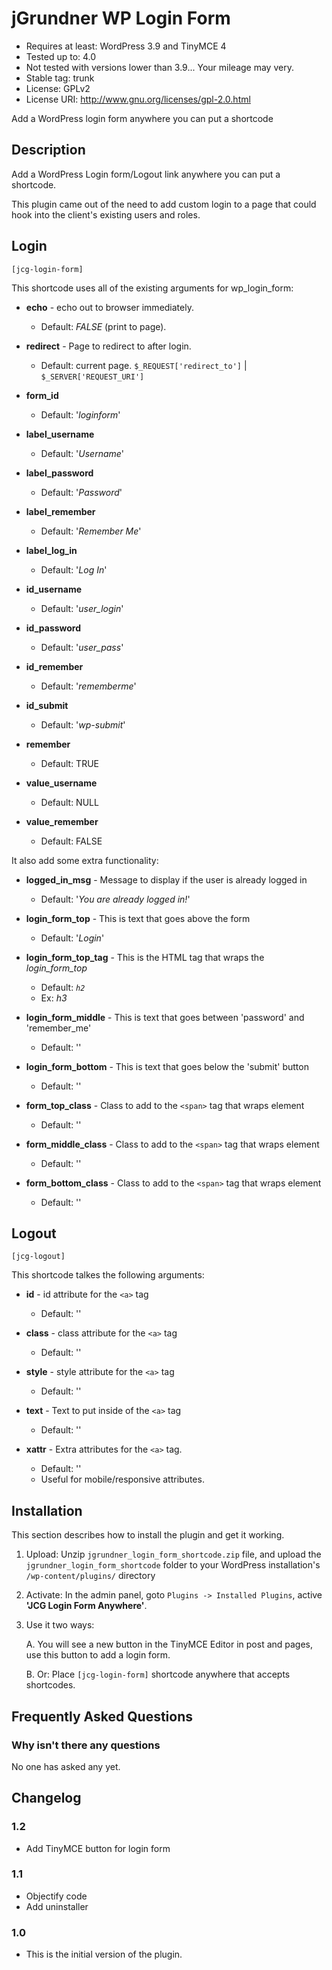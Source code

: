 # jGrundner WP Login Form #
* Requires at least: WordPress 3.9 and TinyMCE 4
* Tested up to: 4.0
* Not tested with versions lower than 3.9... Your mileage may very.
* Stable tag: trunk
* License: GPLv2
* License URI: http://www.gnu.org/licenses/gpl-2.0.html

Add a WordPress login form anywhere you can put a shortcode

## Description ##

Add a WordPress Login form/Logout link anywhere you can put a shortcode.

This plugin came out of the need to add custom login to a page that could hook into the client's existing users and roles.

## Login ##
`[jcg-login-form]`

This shortcode uses all of the existing arguments for wp_login_form:
* __echo__ - echo out to browser immediately.
  - Default: _FALSE_ (print to page).


* __redirect__ - Page to redirect to after login.
    - Default: current page. `$_REQUEST['redirect_to']` | `$_SERVER['REQUEST_URI']`


* __form_id__
    - Default: '_loginform_'


* __label_username__
    - Default: '_Username_'


* __label_password__
    - Default: '_Password_'


* __label_remember__
    - Default: '_Remember Me_'


* __label_log_in__
    - Default: '_Log In_'


* __id_username__
    - Default: '_user_login_'


* __id_password__
    - Default: '_user_pass_'


* __id_remember__
    - Default: '_rememberme_'


* __id_submit__
    - Default: '_wp-submit_'


* __remember__
    - Default: TRUE


* __value_username__
    - Default: NULL


* __value_remember__
    - Default: FALSE

It also add some extra functionality:
* __logged_in_msg__ - Message to display if the user is already logged in
    - Default: '_You are already logged in!_'


* __login_form_top__ - This is text that goes above the form
    - Default: '_Login_'


* __login_form_top_tag__ - This is the HTML tag that wraps the _login_form_top_
    - Default: _`h2`_
    - Ex: _h3_


* __login_form_middle__ - This is text that goes between 'password' and 'remember_me'
    - Default: ''


* __login_form_bottom__ - This is text that goes below the 'submit' button
    - Default: ''

* __form_top_class__ - Class to add to the `<span>` tag that wraps element
    - Default: ''

* __form_middle_class__ - Class to add to the `<span>` tag that wraps element
    - Default: ''

* __form_bottom_class__ - Class to add to the `<span>` tag that wraps element
    - Default: ''

## Logout ##
`[jcg-logout]`

This shortcode talkes the following arguments:

* __id__ - id attribute for the `<a>` tag
    - Default: ''


* __class__ - class attribute for the `<a>` tag
    - Default: ''


* __style__ - style attribute for the `<a>` tag
    - Default: ''


* __text__ - Text to put inside of the `<a>` tag
    - Default: ''

* __xattr__ - Extra attributes for the `<a>` tag. 
    - Default: ''
    - Useful for mobile/responsive attributes.

## Installation ##

This section describes how to install the plugin and get it working.

1. Upload: Unzip `jgrundner_login_form_shortcode.zip` file, and upload the `jgrundner_login_form_shortcode` folder to your WordPress installation's `/wp-content/plugins/` directory

2. Activate: In the admin panel, goto `Plugins -> Installed Plugins`, active **'JCG Login Form Anywhere'**.

3. Use it two ways: 

    A. You will see a new button in the TinyMCE Editor in post and pages, use this button to add a login form.
    
    B. Or: Place `[jcg-login-form]` shortcode anywhere that accepts shortcodes.

## Frequently Asked Questions ##

### Why isn't there any questions ###

No one has asked any yet.

## Changelog ##

### 1.2 ###
* Add TinyMCE button for login form

### 1.1 ###
* Objectify code
* Add uninstaller

### 1.0 ###
* This is the initial version of the plugin.
